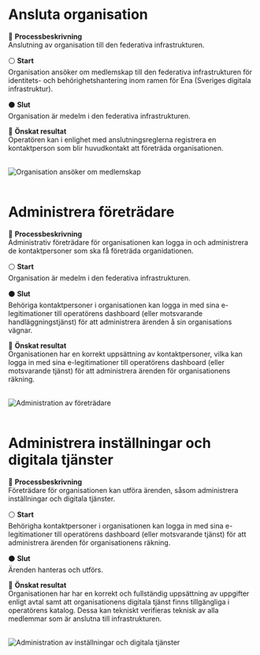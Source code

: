 
<a name="anslutning_org-01"></a>
# Ansluta organisation
:pushpin: **Processbeskrivning** <br />
Anslutning av organisation till den federativa infrastrukturen.

:white_circle: **Start** <br />
Organisation ansöker om medlemskap till den federativa infrastrukturen för identitets- och behörighetshantering inom ramen för Ena (Sveriges digitala infrastruktur).

:black_circle: **Slut** <br />
Organisation är medelm i den federativa infrastrukturen.

:bookmark_tabs: **Önskat resultat** <br />
Operatören kan i enlighet med anslutningsreglerna registrera en kontaktperson som blir huvudkontakt att företräda organisationen.  <br /><br />

![Organisation ansöker om medlemskap](../images/anslutning_org-01.svg)
<br /><br />

<a name="anslutning_org-02"></a>
# Administrera företrädare
:pushpin: **Processbeskrivning** <br />
Administrativ företrädare för organisationen kan logga in och administrera de kontaktpersoner som ska få företräda organidationen.

:white_circle: **Start** <br />
Organisation är medelm i den federativa infrastrukturen.

:black_circle: **Slut** <br />
Behöriga kontaktpersoner i organisationen kan logga in med sina e-legitimationer till operatörens dashboard (eller motsvarande handläggningstjänst)
för att administrera ärenden å sin organisations vägnar.

:bookmark_tabs: **Önskat resultat** <br />
Organisationen har en korrekt uppsättning av kontaktpersoner, vilka kan logga in med sina e-legitimationer till operatörens dashboard (eller motsvarande tjänst) för att administrera ärenden för organisationens räkning.<br /><br />
 
![Administration av företrädare](../images/anslutning_org-02.svg)
<br /><br />

<a name="anslutning_org-03"></a>
# Administrera inställningar och digitala tjänster
:pushpin: **Processbeskrivning** <br />
Företrädare för organisationen kan utföra ärenden, såsom administrera inställningar och digitala tjänster.

:white_circle: **Start** <br />
Behörigha kontaktpersoner i organisationen kan logga in med sina e-legitimationer till operatörens dashboard (eller motsvarande tjänst) för att administrera ärenden för organisationens räkning.

:black_circle: **Slut** <br />
Ärenden hanteras och utförs.

:bookmark_tabs: **Önskat resultat** <br />
Organisationen har har en korrekt och fullständig uppsättning av uppgifter enligt avtal samt att organisationens digitala tjänst finns tillgängliga i operatörens katalog. Dessa kan tekniskt verifieras teknisk av alla medlemmar som är anslutna till infrastrukturen. <br /><br />

![Administration av inställningar och digitala tjänster](../images/anslutning_org-03.svg)

